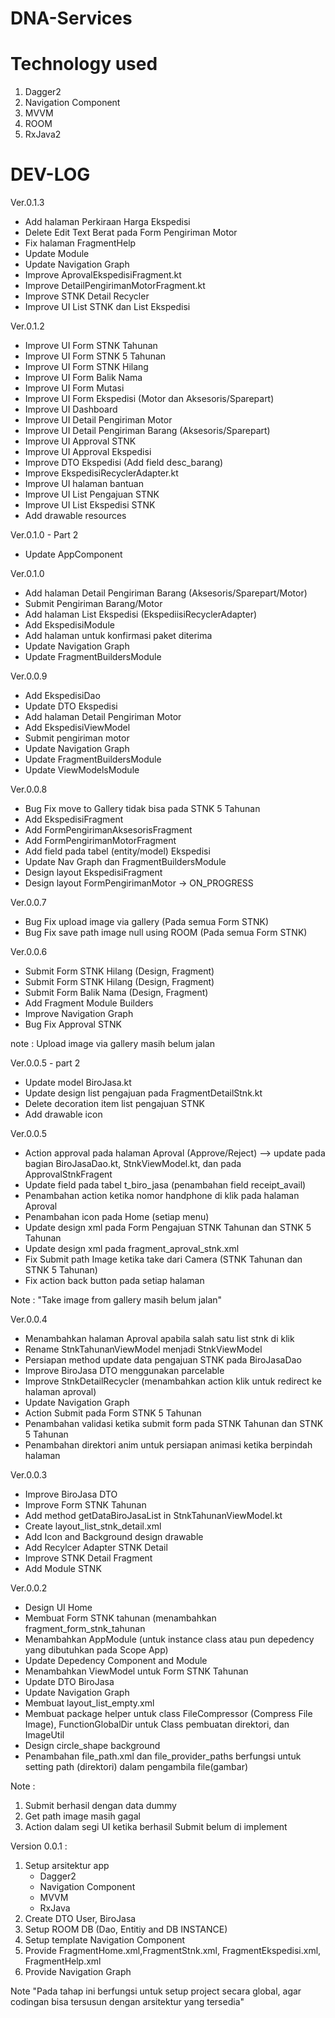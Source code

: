 # DNA-Services

# Technology used

1. Dagger2
2. Navigation Component
3. MVVM
4. ROOM
5. RxJava2

# DEV-LOG
Ver.0.1.3 
- Add halaman Perkiraan Harga Ekspedisi
- Delete Edit Text Berat pada Form Pengiriman Motor
- Fix halaman FragmentHelp
- Update Module
- Update Navigation Graph
- Improve AprovalEkspedisiFragment.kt 
- Improve DetailPengirimanMotorFragment.kt
- Improve STNK Detail Recycler 
- Improve UI List STNK dan List Ekspedisi

Ver.0.1.2 
- Improve UI Form STNK Tahunan
- Improve UI Form STNK 5 Tahunan
- Improve UI Form STNK Hilang
- Improve UI Form Balik Nama
- Improve UI Form Mutasi
- Improve UI Form Ekspedisi (Motor dan Aksesoris/Sparepart)
- Improve UI Dashboard
- Improve UI Detail Pengiriman Motor
- Improve UI Detail Pengiriman Barang (Aksesoris/Sparepart)
- Improve UI Approval STNK
- Improve UI Approval Ekspedisi
- Improve DTO Ekspedisi (Add field desc_barang)
- Improve EkspedisiRecyclerAdapter.kt
- Improve UI halaman bantuan
- Improve UI List Pengajuan STNK 
- Improve UI List Ekspedisi STNK 
- Add drawable resources

Ver.0.1.0 - Part 2
- Update AppComponent

Ver.0.1.0
- Add halaman Detail Pengiriman Barang (Aksesoris/Sparepart/Motor)
- Submit Pengiriman Barang/Motor 
- Add halaman List Ekspedisi (EkspediisiRecyclerAdapter)
- Add EkspedisiModule
- Add halaman untuk konfirmasi paket diterima
- Update Navigation Graph
- Update FragmentBuildersModule

Ver.0.0.9 
- Add EkspedisiDao
- Update DTO Ekspedisi
- Add halaman Detail Pengiriman Motor
- Add EkspedisiViewModel
- Submit pengiriman motor
- Update Navigation Graph
- Update FragmentBuildersModule
- Update ViewModelsModule

Ver.0.0.8
- Bug Fix move to Gallery tidak bisa pada STNK 5 Tahunan
- Add EkspedisiFragment
- Add FormPengirimanAksesorisFragment
- Add FormPengirimanMotorFragment
- Add field pada tabel (entity/model) Ekspedisi
- Update Nav Graph dan FragmentBuildersModule
- Design layout EkspedisiFragment
- Design layout FormPengirimanMotor -> ON_PROGRESS

Ver.0.0.7
- Bug Fix upload image via gallery (Pada semua Form STNK)
- Bug Fix save path image null using ROOM (Pada semua Form STNK)

Ver.0.0.6
- Submit Form STNK Hilang (Design, Fragment)
- Submit Form STNK Hilang (Design, Fragment)
- Submit Form Balik Nama (Design, Fragment)
- Add Fragment Module Builders
- Improve Navigation Graph
- Bug Fix Approval STNK

note : Upload image via gallery masih belum jalan

Ver.0.0.5 - part 2
- Update model BiroJasa.kt
- Update design list pengajuan pada FragmentDetailStnk.kt
- Delete decoration item list pengajuan STNK
- Add drawable icon

Ver.0.0.5
- Action approval pada halaman Aproval (Approve/Reject)
  --> update pada bagian BiroJasaDao.kt, StnkViewModel.kt, dan pada ApprovalStnkFragent
- Update field pada tabel t_biro_jasa (penambahan field receipt_avail)
- Penambahan action ketika nomor handphone di klik pada halaman Aproval
- Penambahan icon pada Home (setiap menu)
- Update design xml pada Form Pengajuan STNK Tahunan dan STNK 5 Tahunan
- Update design xml pada fragment_aproval_stnk.xml
- Fix Submit path Image ketika take dari Camera (STNK Tahunan dan STNK 5 Tahunan)
- Fix action back button pada setiap halaman

Note : "Take image from gallery masih belum jalan"

Ver.0.0.4
- Menambahkan halaman Aproval apabila salah satu list stnk di klik
- Rename StnkTahunanViewModel menjadi StnkViewModel
- Persiapan method update data pengajuan STNK pada BiroJasaDao
- Improve BiroJasa DTO menggunakan parcelable
- Improve StnkDetailRecycler (menambahkan action klik untuk redirect ke halaman aproval)
- Update Navigation Graph
- Action Submit pada Form STNK 5 Tahunan
- Penambahan validasi ketika submit form pada STNK Tahunan dan STNK 5 Tahunan
- Penambahan direktori anim untuk persiapan animasi ketika berpindah halaman


Ver.0.0.3
- Improve BiroJasa DTO
- Improve Form STNK Tahunan
- Add method getDataBiroJasaList in StnkTahunanViewModel.kt
- Create layout_list_stnk_detail.xml
- Add Icon and Background design drawable
- Add Recylcer Adapter STNK Detail
- Improve STNK Detail Fragment
- Add Module STNK

Ver.0.0.2
- Design UI Home 
- Membuat Form STNK tahunan (menambahkan fragment_form_stnk_tahunan
- Menambahkan AppModule (untuk instance class atau pun depedency yang dibutuhkan pada Scope App)
- Update Depedency Component and Module
- Menambahkan ViewModel untuk Form STNK Tahunan
- Update DTO BiroJasa
- Update Navigation Graph
- Membuat layout_list_empty.xml
- Membuat package helper untuk class FileCompressor (Compress File Image), FunctionGlobalDir untuk Class pembuatan direktori, dan ImageUtil
- Design circle_shape background
- Penambahan file_path.xml dan file_provider_paths berfungsi untuk setting path (direktori) dalam pengambila file(gambar)

Note : 
1. Submit berhasil dengan data dummy
2. Get path image masih gagal
3. Action dalam segi UI ketika berhasil Submit belum di implement


Version 0.0.1 :
1. Setup arsitektur app
   - Dagger2
   - Navigation Component
   - MVVM
   - RxJava
2. Create DTO User, BiroJasa
3. Setup ROOM DB (Dao, Entitiy and DB INSTANCE)
4. Setup template Navigation Component
5. Provide FragmentHome.xml,FragmentStnk.xml, FragmentEkspedisi.xml, FragmentHelp.xml
6. Provide Navigation Graph

Note "Pada tahap ini berfungsi untuk setup project secara global, agar codingan bisa tersusun dengan arsitektur yang tersedia"
